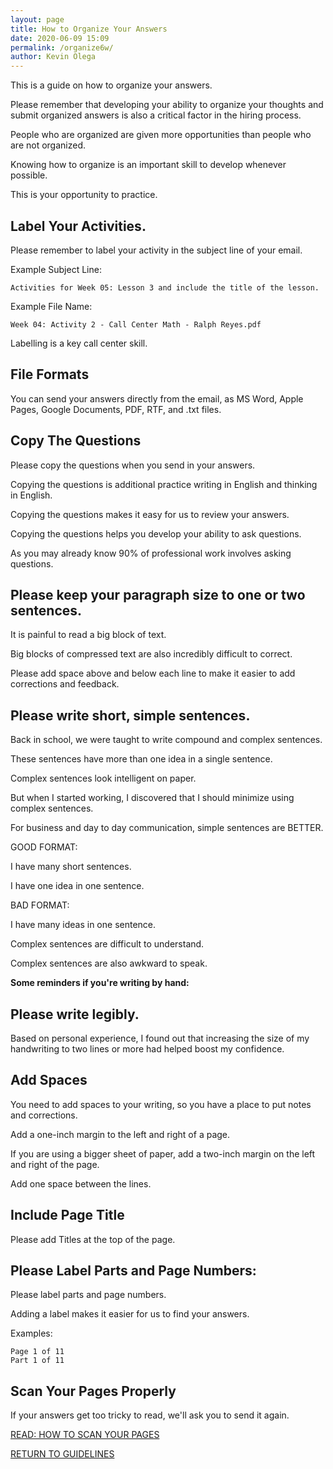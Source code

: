 ```yaml
--- 
layout: page
title: How to Organize Your Answers
date: 2020-06-09 15:09
permalink: /organize6w/ 
author: Kevin Olega 
--- 
```

This is a guide on how to organize your answers.

Please remember that developing your ability to organize your thoughts and submit organized answers is also a critical factor in the hiring process.

People who are organized are given more opportunities than people who are not organized.

Knowing how to organize is an important skill to develop whenever possible.

This is your opportunity to practice.

## Label Your Activities.

Please remember to label your activity in the subject line of your email.

Example Subject Line: 

    Activities for Week 05: Lesson 3 and include the title of the lesson.

Example File Name:

	Week 04: Activity 2 - Call Center Math - Ralph Reyes.pdf

Labelling is a key call center skill.

## File Formats

You can send your answers directly from the email, as MS Word, Apple Pages, Google Documents, PDF, RTF, and .txt files.

## Copy The Questions

Please copy the questions when you send in your answers.

Copying the questions is additional practice writing in English and thinking in English.

Copying the questions makes it easy for us to review your answers.

Copying the questions helps you develop your ability to ask questions.

As you may already know 90% of professional work involves asking questions.

## Please keep your paragraph size to one or two sentences.

It is painful to read a big block of text.

Big blocks of compressed text are also incredibly difficult to correct.

Please add space above and below each line to make it easier to add corrections and feedback.

## Please write short, simple sentences.

Back in school, we were taught to write compound and complex sentences.

These sentences have more than one idea in a single sentence.

Complex sentences look intelligent on paper.

But when I started working, I discovered that I should minimize using complex sentences.

For business and day to day communication, simple sentences are BETTER.

GOOD FORMAT:

I have many short sentences. 

I have one idea in one sentence.

BAD FORMAT:

I have many ideas in one sentence.

Complex sentences are difficult to understand.

Complex sentences are also awkward to speak.

**Some reminders if you're writing by hand:**

## Please write legibly.

Based on personal experience, I found out that increasing the size of my handwriting to two lines or more had helped boost my confidence.

## Add Spaces

You need to add spaces to your writing, so you have a place to put notes and corrections.

Add a one-inch margin to the left and right of a page.

If you are using a bigger sheet of paper, add a two-inch margin on the left and right of the page.

Add one space between the lines.

## Include Page Title

Please add Titles at the top of the page.

## Please Label Parts and Page Numbers:

Please label parts and page numbers. 

Adding a label makes it easier for us to find your answers.

Examples:

    Page 1 of 11
    Part 1 of 11

## Scan Your Pages Properly

If your answers get too tricky to read, we'll ask you to send it again.

[READ: HOW TO SCAN YOUR PAGES](https://callcentertrainingtips.com/scan)


<a href="https://callcentertrainingtips.com/6wlguide/" class="button focus">RETURN TO GUIDELINES</a>